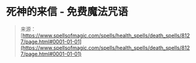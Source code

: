 <!--yml

分类：未分类

日期：2024年06月12日 18:43:26

-->

# 死神的来信 - 免费魔法咒语

> 来源：[https://www.spellsofmagic.com/spells/health_spells/death_spells/8127/page.html#0001-01-01](https://www.spellsofmagic.com/spells/health_spells/death_spells/8127/page.html#0001-01-01)
